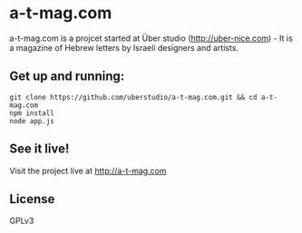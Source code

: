 a-t-mag.com
===========

a-t-mag.com is a projcet started at Über studio (http://uber-nice.com) - It is a magazine of Hebrew letters by Israeli designers and artists.

Get up and running:
-------------------

	git clone https://github.com/uberstudio/a-t-mag.com.git && cd a-t-mag.com
	npm install
	node app.js

See it live!
------------
Visit the project live at http://a-t-mag.com

License
-------
GPLv3
